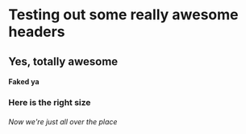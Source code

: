# Testing out some really awesome headers
## Yes, totally awesome
#### Faked ya
### Here is the right size
###### Now we're just all over the place

